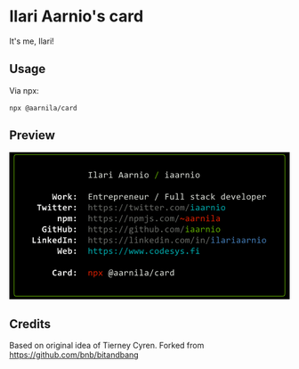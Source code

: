 # Ilari Aarnio's card

It's me, Ilari!

## Usage

Via npx:

```
npx @aarnila/card
```

## Preview

![Preview](./preview.png)

## Credits

Based on original idea of Tierney Cyren.
Forked from https://github.com/bnb/bitandbang
